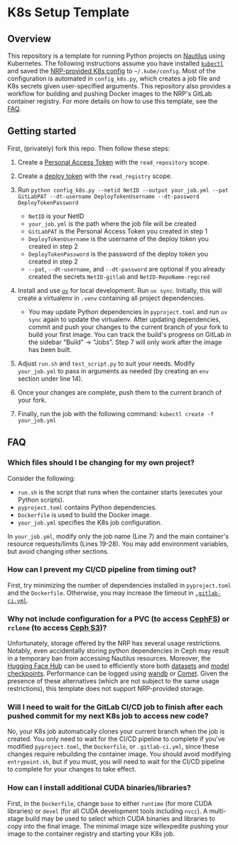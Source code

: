 # K8s Setup Template


## Overview

This repository is a template for running Python projects on [Nautilus](https://nrp.ai/documentation/) using Kubernetes. The following instructions assume you have installed [`kubectl`](https://kubernetes.io/docs/tasks/tools/) and saved the [NRP-provided K8s config](https://portal.nrp-nautilus.io/authConfig) to `~/.kube/config`. Most of the configuration is automated in `config_k8s.py`, which creates a job file and K8s secrets given user-specified arguments. This repository also provides a workflow for building and pushing Docker images to the NRP's GitLab container registry. For more details on how to use this template, see the [FAQ](#faq). 


## Getting started

First, (privately) fork this repo. Then follow these steps:

1. Create a [Personal Access Token](https://docs.gitlab.com/user/profile/personal_access_tokens/) with the `read_repository` scope.
2. Create a [deploy token](https://docs.gitlab.com/user/project/deploy_tokens/) with the `read_registry` scope.
3. Run `python config_k8s.py --netid NetID --output your_job.yml --pat GitLabPAT --dt-username DeployTokenUsername --dt-password DeployTokenPassword`
    - `NetID` is your NetID
    - `your_job.yml` is the path where the job file will be created
    - `GitLabPAT` is the Personal Access Token you created in step 1
    - `DeployTokenUsername` is the username of the deploy token you created in step 2
    - `DeployTokenPassword` is the password of the deploy token you created in step 2
    - `--pat`, `--dt-username`, and `--dt-password` are optional if you already created the secrets `NetID-gitlab` and `NetID-RepoName-regcred`

4. Install and use [`uv`](https://docs.astral.sh/uv/getting-started/installation/) for local development. Run `uv sync`. Initially, this will create a virtualenv in `.venv` containing all project dependencies.
    - You may update Python dependencies in `pyproject.toml` and run `uv sync` again to update the virtualenv. After updating dependencies, commit and push your changes to the current branch of your fork to build your first image. You can track the build's progress on GitLab in the sidebar "Build" &rarr; "Jobs". Step 7 will only work after the image has been built.
5. Adjust `run.sh` and `test_script.py` to suit your needs. Modify `your_job.yml` to pass in arguments as needed (by creating an `env` section under line 14).
6. Once your changes are complete, push them to the current branch of your fork.
7. Finally, run the job with the following command: `kubectl create -f your_job.yml`


## FAQ


### Which files should I be changing for my own project?

Consider the following:
- `run.sh` is the script that runs when the container starts (executes your Python scripts).
- `pyproject.toml` contains Python dependencies.
- `Dockerfile` is used to build the Docker image.
- `your_job.yml` specifies the K8s job configuration.

In `your_job.yml`, modify only the job name (Line 7) and the main container's resource requests/limits (Lines 19-28). You may add environment variables, but avoid changing other sections.


### How can I prevent my CI/CD pipeline from timing out?

First, try minimizing the number of dependencies installed in `pyproject.toml` and the `Dockerfile`. Otherwise, you may increase the timeout in [`.gitlab-ci.yml`](https://gitlab.nrp-nautilus.io/varuniyer/k8s-setup-template/-/blob/main/.gitlab-ci.yml?ref_type=heads#L7).


### Why not include configuration for a PVC (to access [CephFS](https://nrp.ai/documentation/userdocs/storage/ceph/)) or `rclone` (to access [Ceph S3](https://nrp.ai/documentation/userdocs/storage/ceph-s3/))?

Unfortunately, storage offered by the NRP has several usage restrictions. Notably, even accidentally storing python dependencies in Ceph may result in a temporary ban from accessing Nautilus resources. Moreover, the [Hugging Face Hub](https://huggingface.co/docs/hub/en/index) can be used to efficiently store both [datasets](https://huggingface.co/docs/datasets/en/upload_dataset) and [model checkpoints](https://huggingface.co/docs/transformers/main/en/model_sharing). Performance can be logged using [wandb](https://docs.wandb.ai/) or [Comet](https://www.comet.com/docs/). Given the presence of these alternatives (which are not subject to the same usage restrictions), this template does not support NRP-provided storage.


### Will I need to wait for the GitLab CI/CD job to finish after each pushed commit for my next K8s job to access new code?

No, your K8s job automatically clones your current branch when the job is created. You only need to wait for the CI/CD pipeline to complete if you've modified `pyproject.toml`, the `Dockerfile`, or `.gitlab-ci.yml`, since these changes require rebuilding the container image. You should avoid modifying `entrypoint.sh`, but if you must, you will need to wait for the CI/CD pipeline to complete for your changes to take effect.


### How can I install additional CUDA binaries/libraries?

First, in the `Dockerfile`, change `base` to either `runtime` (for more CUDA libraries) or `devel` (for all CUDA development tools including `nvcc`). A multi-stage build may be used to select which CUDA binaries and libraries to copy into the final image. The minimal image size willexpedite pushing your image to the container registry and starting your K8s job.
